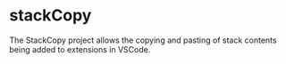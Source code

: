# stackCopy
 The StackCopy project allows the copying and pasting of stack contents being added to extensions in VSCode.
